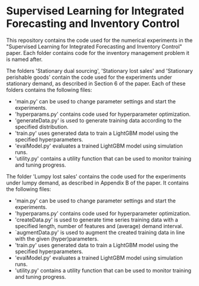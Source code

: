 # Supervised Learning for Integrated Forecasting and Inventory Control

This repository contains the code used for the numerical experiments in the "Supervised Learning for Integrated Forecasting and Inventory Control" paper. Each folder contains code for the inventory management problem it is named after. 

The folders 'Stationary dual sourcing', 'Stationary lost sales' and 'Stationary perishable goods' contain the code used for the experiments under stationary demand, as described in Section 6 of the paper. Each of these folders contains the following files:
- 'main.py' can be used to change parameter settings and start the experiments.
- 'hyperparams.py' contains code used for hyperparameter optimization.
- 'generateData.py' is used to generate training data according to the specified distribution.
- 'train.py' uses generated data to train a LightGBM model using the specified hyperparameters.
- 'evalModel.py' evaluates a trained LightGBM model using simulation runs.
- 'utility.py' contains a utility function that can be used to monitor training and tuning progress.

The folder 'Lumpy lost sales' contains the code used for the experiments under lumpy demand, as described in Appendix B of the paper. It contains the following files:
- 'main.py' can be used to change parameter settings and start the experiments.
- 'hyperparams.py' contains code used for hyperparameter optimization.
- 'createData.py' is used to generate time series training data with a specified length, number of features and (average) demand interval.
- `augmentData.py' is used to augment the created training data in line with the given (hyper)parameters.
- 'train.py' uses generated data to train a LightGBM model using the specified hyperparameters.
- 'evalModel.py' evaluates a trained LightGBM model using simulation runs.
- 'utility.py' contains a utility function that can be used to monitor training and tuning progress.